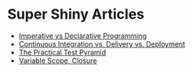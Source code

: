 # Super Shiny Articles

 - [Imperative vs Declarative Programming](https://ui.dev/imperative-vs-declarative-programming)
 - [Continuous Integration vs. Delivery vs. Deployment](https://www.atlassian.com/continuous-delivery/principles/continuous-integration-vs-delivery-vs-deployment)
 - [The Practical Test Pyramid](https://martinfowler.com/articles/practical-test-pyramid.html)
 - [Variable Scope, Closure](https://javascript.info/closure)

